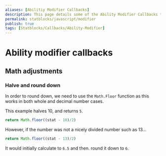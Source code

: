 ```yaml
---
aliases: [Abilitiy Modifier Callbacks]
description: This page details some of the Ability Modifier Callbacks that can be used within Statblocks.
permalink: statblocks/javascript/modifier
publish: true
tags: [Statblocks/Callbacks/Ability-Modifier]
---
```


# Ability modifier callbacks

## Math adjustments

### Halve and round down

In order to round down, we need to use the `Math.Floor` function as this works in both whole and decimal number cases. 

This example halves 10, and returns `5`. 

```js
return Math.floor((stat - 10)/2)
```

However, if the number was not a nicely divided number such as 13…

```js
return Math.floor((stat - 13)/2)
```

It would initially calculate to `6.5` and then. round it down to `6`.